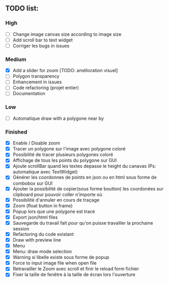 ## TODO list:

### High
- [ ] Change image canvas size according to image size
- [ ] Add scroll bar to text widget
- [ ] Corriger les bugs in issues

### Medium
- [x] Add a slider for zoom [TODO: amélioration visuel]
- [ ] Polygon transparency
- [ ] Enhancement in issues
- [ ] Code refactoring (projet entier)
- [ ] Documentation

### Low
- [ ] Automatique draw with a polygone near by

### Finished
- [x] Enable / Disable zoom
- [x] Tracer un polygone sur l'image avec polygone coloré
- [x] Possibilité de tracer plusieurs polygones coloré
- [x] Affichage de tous les points du polygone sur GUI
- [x] Ajoute scrollBar quand les textes depasse le height du canavas (Ps: automatique avec TextWidget)
- [x] Générer les coordonnes de points en json ou en html sous forme de combobox sur GUI
- [x] Ajouter la possibilité de copier(sous forme boutton) les coordonées sur clipboard pour pouvoir coller n'importe où
- [x] Possibilité d'annuler en cours de traçage
- [x] Zoom (float button in frame)
- [x] Popup lors que une polygone est tracé
- [x] Export json/html files
- [x] Sauvegarde du travail fait pour qu'on puisse travailler la prochaine session
- [x] Refactoring du code existant
- [x] Draw with preview line
- [x] Menu
- [x] Menu: draw mode selection
- [x] Warning si libelle existe sous forme de popup
- [x] Force to input image file when open file
- [x] Retravailler le Zoom avec scroll et finir le reload form fichier
- [x] Fixer la taille de fenêtre à la taille de écran lors l'ouverture